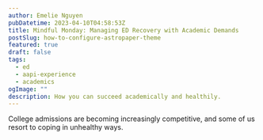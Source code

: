 ```yaml
---
author: Emelie Nguyen
pubDatetime: 2023-04-10T04:58:53Z
title: Mindful Monday: Managing ED Recovery with Academic Demands
postSlug: how-to-configure-astropaper-theme
featured: true
draft: false
tags:
  - ed
  - aapi-experience
  - academics
ogImage: ""
description: How you can succeed academically and healthily.
---
```


College admissions are becoming increasingly competitive, and some of us resort to coping in unhealthy ways.

